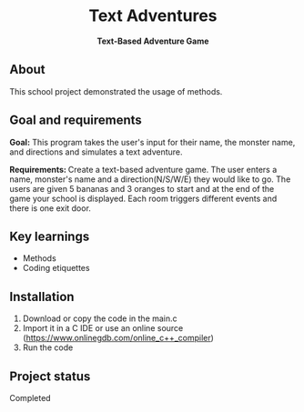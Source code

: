<h1 align="center">Text Adventures</h1>
<p align="center"><strong>Text-Based Adventure Game</strong>
</p>
<h2>About</h2>
    This school project demonstrated the usage of methods.

<h2>Goal and requirements</h2>

<strong>Goal:</strong> This program takes the user's input for their name, the monster name, and directions and simulates a text adventure.

<strong>Requirements: </strong> Create a text-based adventure game.  The user enters a name, monster's name and a direction(N/S/W/E) they would like to go.  The users are given 5 bananas and 3 oranges to start and at the end of the game your school is displayed.  Each room triggers different events and there is one exit door.

<h2>Key learnings</h2>

- Methods
- Coding etiquettes

<h2>Installation</h2>

1. Download or copy the code in the main.c
2. Import it in a C IDE or use an online source (https://www.onlinegdb.com/online_c++_compiler)
3. Run the code

<h2>Project status</h2>
Completed
